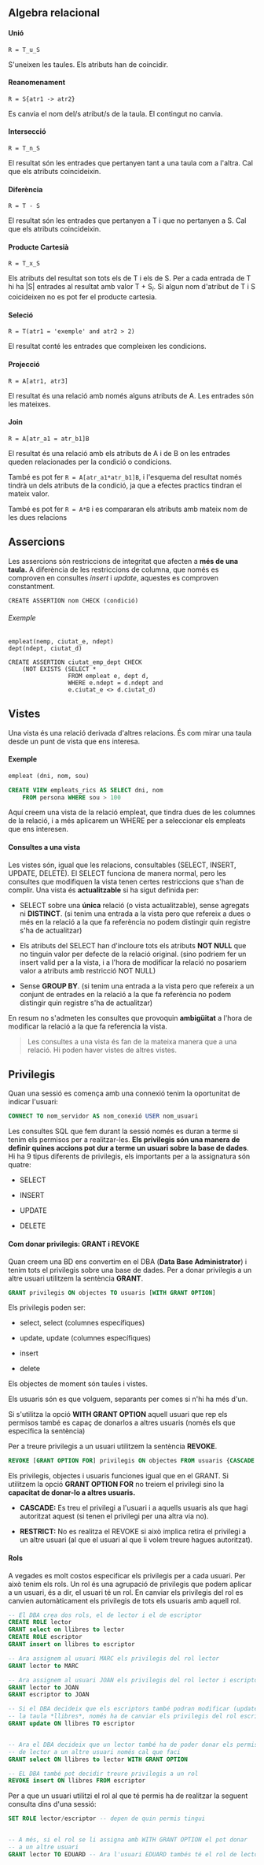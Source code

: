 ## Algebra relacional

#### Unió

`R = T_u_S`

S'uneixen les taules. Els atributs han de coincidir.

#### Reanomenament

`R = S{atr1 -> atr2}`

Es canvia el nom del/s atribut/s de la taula. El contingut no canvia.

#### Intersecció

`R = T_n_S`

El resultat són les entrades que pertanyen tant a una taula com a l'altra. Cal que els atributs coincideixin.

#### Diferència

`R = T - S`

El resultat són les entrades que pertanyen a T i que no pertanyen a S. Cal que els atributs coincideixin.

#### Producte Cartesià

`R = T_x_S`

Els atributs del resultat son tots els de T i els de S. Per a cada entrada de T hi ha |S| entrades al resultat amb valor T + S$_i$. Si algun nom d'atribut de T i S coicideixen no es pot fer el producte cartesia.

#### Seleció

`R = T(atr1 = 'exemple' and atr2 > 2)`

El resultat conté les entrades que compleixen les condicions.

#### Projecció

`R = A[atr1, atr3]`

El resultat és una relació amb només alguns atributs de A. Les entrades són les mateixes.

#### Join

`R = A[atr_a1 = atr_b1]B`

El resultat és una relació amb els atributs de A  i de B on les entrades queden relacionades per la condició o condicions.

També es pot fer `R = A[atr_a1*atr_b1]B`, i l'esquema del resultat només tindrà un dels atributs de la condició, ja que a efectes practics tindran el mateix valor.

També es pot fer `R = A*B` i es compararan els atributs amb mateix nom de les dues relacions

## Assercions

Les assercions són restriccions de integritat que afecten a **més de una taula.** A diferència de les restriccions de columna, que només es comproven en consultes *insert* i *update*, aquestes es comproven constantment.

```plsql
CREATE ASSERTION nom CHECK (condició)
```

###### Exemple

```plsql
empleat(nemp, ciutat_e, ndept)
dept(ndept, ciutat_d)

CREATE ASSERTION ciutat_emp_dept CHECK
    (NOT EXISTS (SELECT *
                 FROM empleat e, dept d,
                 WHERE e.ndept = d.ndept and
                 e.ciutat_e <> d.ciutat_d)
```

## Vistes

Una vista és una relació derivada d'altres relacions. És com mirar una taula desde un punt de vista que ens interesa.

#### Exemple

```sql
empleat (dni, nom, sou)

CREATE VIEW empleats_rics AS SELECT dni, nom 
    FROM persona WHERE sou > 100
```

Aquí creem una vista de la relació empleat, que tindra dues de les columnes de la relació, i a més aplicarem un WHERE per a seleccionar els empleats que ens interesen.

#### Consultes a una vista

Les vistes són, igual que les relacions, consultables (SELECT, INSERT, UPDATE, DELETE). El SELECT funciona de manera normal, pero les consultes que modifiquen la vista tenen certes restriccions que s'han de complir. Una vista és **actualitzable** si ha sigut definida per:

+ SELECT sobre una **única** relació (o vista actualitzable), sense agregats ni **DISTINCT**. (si tenim una entrada a la vista pero que refereix a dues o més en la relació a la que fa referència no podem distingir quin registre s'ha de actualitzar)

+ Els atributs del SELECT han d'incloure tots els atributs **NOT NULL** que no tinguin valor per defecte de la relació original. (sino podriem fer un insert valid per a la vista, i a l'hora de modificar la relació no posariem valor a atributs amb restricció NOT NULL)

+ Sense **GROUP BY**. (si tenim una entrada a la vista pero que refereix a un conjunt de entrades en la relació a la que fa referència no podem distingir quin registre s'ha de actualitzar)

En resum no s'admeten les consultes que provoquin **ambigüitat** a l'hora de modificar la relació a la que fa referencia la vista.

> Les consultes a una vista és fan de la mateixa manera que a una relació. Hi poden haver vistes de altres vistes.

## Privilegis

Quan una sessió es comença amb una connexió tenim la oportunitat de indicar l'usuari:

```sql
CONNECT TO nom_servidor AS nom_conexió USER nom_usuari
```

Les consultes SQL que fem durant la sessió només es duran a terme si tenim els permisos per a realitzar-les. **Els privilegis són una manera de definir quines accions pot dur a terme un usuari sobre la base de dades**. Hi ha 9 tipus diferents de privilegis, els importants per a la assignatura són quatre:

+ SELECT

+ INSERT

+ UPDATE

+ DELETE

#### Com donar privilegis: GRANT i REVOKE

Quan creem una BD ens convertim en el DBA (**Data Base Administrator**) i tenim tots el privilegis sobre una base de dades. Per a donar privilegis a un altre usuari utilitzem la sentència **GRANT**.

```sql
GRANT privilegis ON objectes TO usuaris [WITH GRANT OPTION]
```

Els privilegis poden ser:

+ select, select (columnes específiques)

+ update, update (columnes específiques)

+ insert

+ delete

Els objectes de moment són taules i vistes.

Els usuaris són es que volguem, separants per comes si n'hi ha més d'un.

Si s'utilitza la opció **WITH GRANT OPTION** aquell usuari que rep els permisos també es capaç de donarlos a altres usuaris (només els que especifica la sentència)

Per a treure privilegis a un usuari utilitzem la sentència **REVOKE**.

```sql
REVOKE [GRANT OPTION FOR] privilegis ON objectes FROM usuaris {CASCADE|RESTRICT}
```

Els privilegis, objectes i usuaris funciones igual que en el GRANT. Si utilitzem la opció **GRANT OPTION FOR** no treiem el privilegi sino la **capacitat de donar-lo a altres usuaris.**

+ **CASCADE:** Es treu el privilegi a l'usuari i a aquells usuaris als que hagi autoritzat aquest (si tenen el privilegi per una altra via no).

+ **RESTRICT:** No es realitza el REVOKE si això implica retira el privilegi a un altre usuari (al que el usuari al que li volem treure hagues autoritzat). 

#### Rols

A vegades es molt costos especificar els privilegis per a cada usuari. Per això tenim els rols. Un rol és una agrupació de privilegis que podem aplicar a un usuari, és a dir, el usuari té un rol. En canviar els privilegis del rol es canvien automàticament els privilegis de tots els usuaris amb aquell rol.

```sql
-- El DBA crea dos rols, el de lector i el de escriptor
CREATE ROLE lector
GRANT select on llibres to lector
CREATE ROLE escriptor
GRANT insert on llibres to escriptor 

-- Ara assignem al usuari MARC els privilegis del rol lector
GRANT lector to MARC

-- Ara assignem al usuari JOAN els privilegis del rol lector i escriptor
GRANT lector to JOAN
GRANT escriptor to JOAN

-- Si el DBA decideix que els escriptors també podran modificar (update) 
-- la taula *llibres*, només ha de canviar els privilegis del rol escriptor
GRANT update ON llibres TO escriptor


-- Ara el DBA decideix que un lector també ha de poder donar els permisos
-- de lector a un altre usuari només cal que faci
GRANT select ON llibres to lector WITH GRANT OPTION

-- EL DBA també pot decidir treure privilegis a un rol
REVOKE insert ON llibres FROM escriptor
```

Per a que un usuari utilitzi el rol al que té permis ha de realitzar la seguent consulta dins d'una sessió:

```sql
SET ROLE lector/escriptor -- depen de quin permis tingui


-- A més, si el rol se li assigna amb WITH GRANT OPTION el pot donar
-- a un altre usuari
GRANT lector TO EDUARD -- Ara l'usuari EDUARD tambés té el rol de lector
```
